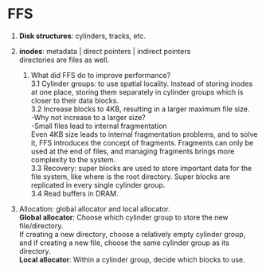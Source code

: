 # FFS

1. **Disk structures**: cylinders, tracks, etc.  

2. **inodes**: metadata | direct pointers | indirect pointers  
   directories are files as well.  

    1. What did FFS do to improve performance?  
       3.1 Cylinder groups: to use spatial locality. Instead of storing inodes at one place, storing them separately in cylinder groups which is closer to their data blocks.  
       3.2 Increase blocks to 4KB, resulting in a larger maximum file size.  
       -Why not increase to a larger size?  
       -Small files lead to internal fragmentation  
       Even 4KB size leads to internal fragmentation problems, and to solve it, FFS introduces the concept of fragments. Fragments can only be used at the end of files, and managing fragments brings more complexity to the system.  
       3.3 Recovery: super blocks are used to store important data for the file system, like where is the root directory. Super blocks are replicated in every single cylinder group.  
       3.4 Read buffers in DRAM.  

3. Allocation: global allocator and local allocator.  
   **Global allocator**: Choose which cylinder group to store the new file/directory.  
   If creating a new directory, choose a relatively empty cylinder group, and if creating a new file, choose the same cylinder group as its directory.  
   **Local allocator**: Within a cylinder group, decide which blocks to use.  


